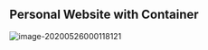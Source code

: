 ## Personal Website with Container



![image-20200526000118121](/home/marco/.config/Typora/typora-user-images/image-20200526000118121.png)